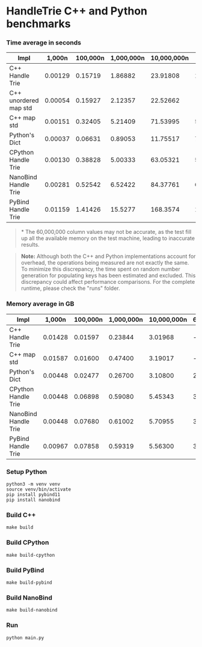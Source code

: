 # HandleTrie C++ and Python benchmarks


### Time average in seconds

|  Impl |  1,000n  | 100,000n  | 1,000,000n  | 10,000,000n |60,000,000* |
|---|---|---|---|---|---|
|C++ Handle Trie      |0.00129|0.15719|1.86882|23.91808|149.15487*|
|C++ unordered map std|0.00054|0.15927|2.12357|22.52662|-|
|C++ map std          |0.00151|0.32405|5.21409|71.53995|561.42147*|
|Python's Dict        |0.00037|0.06631|0.89053|11.75517|79.204370*|
|CPython Handle Trie  |0.00130|0.38828|5.00333|63.05321|510.58422*| 
|NanoBind Handle Trie |0.00281|0.52542|6.52422|84.37761|651.15217*| 
|PyBind Handle Trie   |0.01159|1.41426|15.5277|168.3574|1159,28535*|

> \* The 60,000,000 column values may not be accurate, as the test fill up all the available memory on the test machine, leading to inaccurate results.

> **Note:** Although both the C++ and Python implementations account for overhead, the operations being measured are not exactly the same. To minimize this discrepancy, the time spent on random number generation for populating keys has been estimated and excluded. This discrepancy could affect performance comparisons. For the complete runtime, please check the "runs" folder.



### Memory average in GB

|  Impl |  1,000n  | 100,000n  | 1,000,000n  | 10,000,000n |60,000,000n |
|---|---|---|---|---|---|
|C++ Handle Trie      |0.01428|0.01597|0.23844|3.01968| - | 
|C++ map std          |0.01587|0.01600|0.47400|3.19017| - |
|Python's Dict        |0.00448|0.02477|0.26700|3.10800|20.59636|
|CPython Handle Trie  |0.00448|0.06898|0.59080|5.45343|33.04674|
|NanoBind Handle Trie |0.00448|0.07680|0.61002|5.70955|34.56202|
|PyBind Handle Trie   |0.00967|0.07858|0.59319|5.56300|35.54603|


### Setup Python

```
python3 -m venv venv
source venv/bin/activate
pip install pybind11
pip install nanobind
```

### Build C++

```
make build
```

### Build CPython
```
make build-cpython
```


### Build PyBind

```
make build-pybind
```


### Build NanoBind

```
make build-nanobind
```


### Run

```
python main.py
```